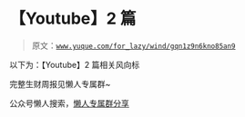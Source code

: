 # 【Youtube】2 篇

> 原文：[`www.yuque.com/for_lazy/wind/gqn1z9n6kno85an9`](https://www.yuque.com/for_lazy/wind/gqn1z9n6kno85an9)

以下为：【Youtube】2 篇相关风向标

完整生财周报见懒人专属群~

公众号懒人搜索，[懒人专属群分享](https://lazybook.fun/#/blog/group)
